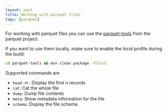 ```yaml
---
layout: post
title: Working with parquet files.
tags: [parquet]
---
```


For working with parquet files you can use the [parquet-tools](https://github.com/Parquet/parquet-mr/tree/master/parquet-tools) from the parquet project.

If you want to use them locally, make sure to enable the *local* profile during the build:

```bash
cd parquet-tools && mvn clean package -Plocal 
```

Supported commands are

* ```head``` -n <number of records>: Display the first n records
* ```cat```: Cat the whole file
* ```dump```: Dump file contents
* ```meta```: Show metadata information for the file
* ```schema```: Display the  file schema

